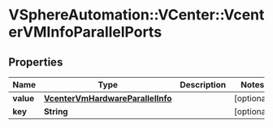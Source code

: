 # VSphereAutomation::VCenter::VcenterVMInfoParallelPorts

## Properties
Name | Type | Description | Notes
------------ | ------------- | ------------- | -------------
**value** | [**VcenterVmHardwareParallelInfo**](VcenterVmHardwareParallelInfo.md) |  | [optional] 
**key** | **String** |  | [optional] 


